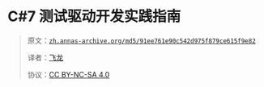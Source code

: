 # C#7 测试驱动开发实践指南

> 原文：[`zh.annas-archive.org/md5/91ee761e90c542d975f879ce615f9e82`](https://zh.annas-archive.org/md5/91ee761e90c542d975f879ce615f9e82)
> 
> 译者：[飞龙](https://github.com/wizardforcel)
> 
> 协议：[CC BY-NC-SA 4.0](http://creativecommons.org/licenses/by-nc-sa/4.0/)